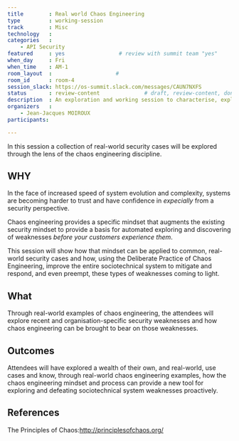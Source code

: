 ```yaml
---
title        : Real world Chaos Engineering
type         : working-session
track        : Misc
technology   :
categories   :
    - API Security
featured     : yes                 # review with summit team "yes"
when_day     : Fri
when_time    : AM-1
room_layout  :                    #
room_id      : room-4
session_slack: https://os-summit.slack.com/messages/CAUN7NXFS
status       : review-content              # draft, review-content, done                    #
description  : An exploration and working session to characterise, explore and implement real-world DevSecOps chaos experiments.
organizers   :
    - Jean-Jacques MOIROUX
participants:

---
```


In this session a collection of real-world security cases will be explored through the lens of the chaos engineering discipline.

## WHY

In the face of increased speed of system evolution and complexity, systems are becoming harder to trust and have confidence in _expecially_ from a security perspective.

Chaos engineering provides a specific mindset that augments the existing security mindset to provide a basis for automated exploring and discovering of weaknesses _before your customers experience them_.

This session will show how that mindset can be applied to common, real-world security cases and how, using the Deliberate Practice of Chaos Engineering, improve the entire sociotechnical system to mitigate and respond, and even preempt, these types of weaknesses coming to light.

## What

Through real-world examples of chaos engineering, the attendees will explore recent and organisation-specific security weaknesses and how chaos engineering can be brought to bear on those weaknesses.

## Outcomes

Attendees will have explored a wealth of their own, and real-world, use cases and know, through real-world chaos engineering examples, how the chaos engineering mindset and process can provide a new tool for exploring and defeating sociotechnical system weaknesses proactively.

## References

The Principles of Chaos:http://principlesofchaos.org/
